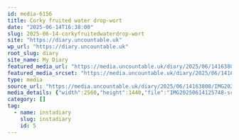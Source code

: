 ```yaml
---
id: media-6156
title: Corky fruited water drop-wort
date: "2025-06-14T16:38:00"
slug: 2025-06-14-corkyfruitedwaterdrop-wort
site: "https://diary.uncountable.uk"
wp_url: "https://diary.uncountable.uk"
root_slug: diary
site_name: My Diary
featured_media_url: "https://media.uncountable.uk/diary/2025/06/14163808/IMG20250614125748-scaled.webp"
featured_media_srcset: "https://media.uncountable.uk/diary/2025/06/14163808/IMG20250614125748-300x169.webp 300w, https://media.uncountable.uk/diary/2025/06/14163808/IMG20250614125748-1024x576.webp 1024w, https://media.uncountable.uk/diary/2025/06/14163808/IMG20250614125748-150x150.webp 150w, https://media.uncountable.uk/diary/2025/06/14163808/IMG20250614125748-640x360.webp 640w, https://media.uncountable.uk/diary/2025/06/14163808/IMG20250614125748-scaled.webp 2560w"
type: media
source_url: "https://media.uncountable.uk/diary/2025/06/14163808/IMG20250614125748-scaled.webp"
media_details: {"width":2560,"height":1440,"file":"IMG20250614125748-scaled.webp","filesize":178972,"sizes":{"medium":{"file":"IMG20250614125748-300x169.webp","width":300,"height":169,"filesize":16986,"mime_type":"image/webp","source_url":"https://media.uncountable.uk/diary/2025/06/14163808/IMG20250614125748-300x169.webp"},"large":{"file":"IMG20250614125748-1024x576.webp","width":1024,"height":576,"filesize":64094,"mime_type":"image/webp","source_url":"https://media.uncountable.uk/diary/2025/06/14163808/IMG20250614125748-1024x576.webp"},"thumbnail":{"file":"IMG20250614125748-150x150.webp","width":150,"height":150,"filesize":10860,"mime_type":"image/webp","source_url":"https://media.uncountable.uk/diary/2025/06/14163808/IMG20250614125748-150x150.webp"},"mobwidth":{"file":"IMG20250614125748-640x360.webp","width":640,"height":360,"filesize":37690,"mime_type":"image/webp","source_url":"https://media.uncountable.uk/diary/2025/06/14163808/IMG20250614125748-640x360.webp"},"full":{"file":"IMG20250614125748-scaled.webp","width":2560,"height":1440,"mime_type":"image/webp","source_url":"https://media.uncountable.uk/diary/2025/06/14163808/IMG20250614125748-scaled.webp"}},"image_meta":{"aperture":"0","credit":"","camera":"","caption":"","created_timestamp":"0","copyright":"","focal_length":"0","iso":"0","shutter_speed":"0","title":"","orientation":"0","keywords":[]},"original_image":"IMG20250614125748.webp"}
category: []
tag:
  - name: instadiary
    slug: instadiary
    id: 5
---
```


